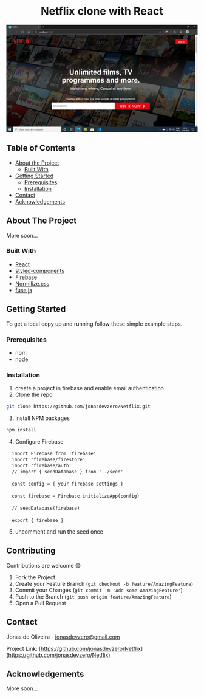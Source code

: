 <h1 align="center">Netflix clone with React</h1>
<img src="https://github.com/jonasdevzero/Netflix/blob/master/public/images/misc/presentationImageForGitHub.png" alt="image presentation" align="center" />

<!-- TABLE OF CONTENTS -->
## Table of Contents

* [About the Project](#about-the-project)
  * [Built With](#built-with)
* [Getting Started](#getting-started)
  * [Prerequisites](#prerequisites)
  * [Installation](#installation)
* [Contact](#contact)
* [Acknowledgements](#acknowledgements)



<!-- ABOUT THE PROJECT -->
## About The Project

More soon...

### Built With
* [React](https://reactjs.org/)
* [styled-components](https://styled-components.com/)
* [Firebase](https://firebase.google.com/)
* [Normilize.css](https://github.com/necolas/normalize.css/)
* [fuse.js](https://fusejs.io/)


<!-- GETTING STARTED -->
## Getting Started
To get a local copy up and running follow these simple example steps.

### Prerequisites
* npm
* node

### Installation

1. create a project in firebase and enable email authentication
2. Clone the repo
```sh
git clone https://github.com/jonasdevzero/Netflix.git
```
3. Install NPM packages
```sh
npm install
```
4. Configure Firebase
```JS
  import Firebase from 'firebase'
  import 'firebase/firestore'
  import 'firebase/auth'
  // import { seedDatabase } from '../seed'

  const config = { your firebase settings }

  const firebase = Firebase.initializeApp(config)

  // seedDatabase(firebase)

  export { firebase }
```
5. uncomment and run the seed once

<!-- CONTRIBUTING -->
## Contributing
Contributions are welcome :smile:

1. Fork the Project
2. Create your Feature Branch (`git checkout -b feature/AmazingFeature`)
3. Commit your Changes (`git commit -m 'Add some AmazingFeature'`)
4. Push to the Branch (`git push origin feature/AmazingFeature`)
5. Open a Pull Request

<!-- CONTACT -->
## Contact

Jonas de Oliveira - jonasdevzero@gmail.com

Project Link: [https://github.com/jonasdevzero/Netflix](https://github.com/jonasdevzero/Netflix)



<!-- ACKNOWLEDGEMENTS -->
## Acknowledgements
More soon...
